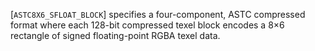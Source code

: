 [`ASTC8X6_SFLOAT_BLOCK`] specifies a four-component, ASTC
compressed format where each 128-bit compressed texel block encodes a
8×6 rectangle of signed floating-point RGBA texel data.